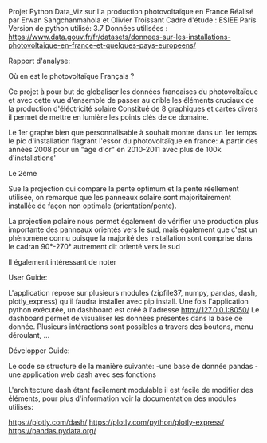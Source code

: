 Projet Python Data_Viz sur l'a production photovoltaïque en France
Réalisé par Erwan Sangchanmahola et Olivier Troissant
Cadre d'étude : ESIEE Paris
Version de python utilisé: 3.7
Données utilisées : https://www.data.gouv.fr/fr/datasets/donnees-sur-les-installations-photovoltaique-en-france-et-quelques-pays-europeens/

Rapport d'analyse:

Où en est le photovoltaïque Français ?

Ce projet à pour but de globaliser les données francaises du photovoltaïque et avec cette vue d'ensemble de passer au crible les éléments cruciaux de la production d'éléctricité solaire
Constitué de 8 graphiques et cartes divers il permet de mettre en lumière les points clés de ce domaine.

Le 1er graphe bien que personnalisable à souhait montre dans un 1er temps le pic d'installation flagrant 
l'essor du photovoltaïque en france: A partir des années 2008 pour un "age d'or" en 2010-2011 avec plus de 100k d'installations'

Le 2ème 

Sue la projection qui compare la pente optimum et la pente réellement utilisée,
on remarque que les panneaux solaire sont majoritairement installée de façon non optimale (orientation/pente).

La projection polaire nous permet également de vérifier une production plus importante des panneaux orientés vers le sud,
mais également que c'est un phènomène connu puisque la majorité des installation sont comprise dans le cadran 90°-270° autrement dit orienté vers le sud

Il également intéressant de noter 


User Guide:

L'application repose sur plusieurs modules (zipfile37, numpy, pandas, dash, plotly_express) qu'il faudra installer avec pip install.
Une fois l'application python exécutée, un dashboard est créé à l'adresse http://127.0.0.1:8050/
Le dashboard permet de visualiser les données présentes dans la base de donnée.
Plusieurs intéractions sont possibles a travers des boutons, menu déroulant, ...

Développer Guide:

Le code se structure de la manière suivante:
  -une base de donnée pandas
  -une application web dash avec ses fonctions
  
 L'architecture dash étant facilement modulable il est facile de modifier des éléments, pour plus d'information voir la documentation des modules utilisés: 
 
https://plotly.com/dash/
https://plotly.com/python/plotly-express/
https://pandas.pydata.org/
